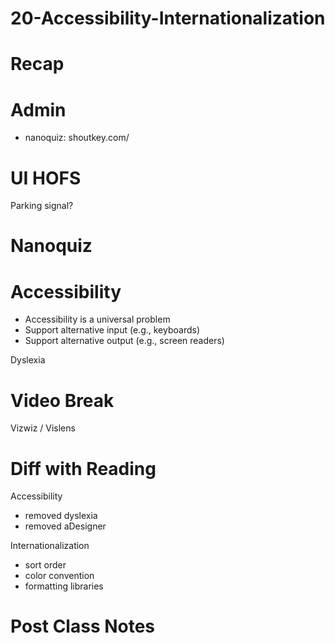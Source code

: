 # 20-Accessibility-Internationalization


# Recap

# Admin
- nanoquiz: shoutkey.com/



# UI HOFS
Parking signal?

# Nanoquiz


# Accessibility
- Accessibility is a universal problem
- Support alternative input (e.g., keyboards)
- Support alternative output (e.g., screen readers)

Dyslexia

# Video Break
Vizwiz / Vislens

#


# Diff with Reading
Accessibility

- removed dyslexia
- removed aDesigner

Internationalization

- sort order
- color convention
- formatting libraries


# Post Class Notes


